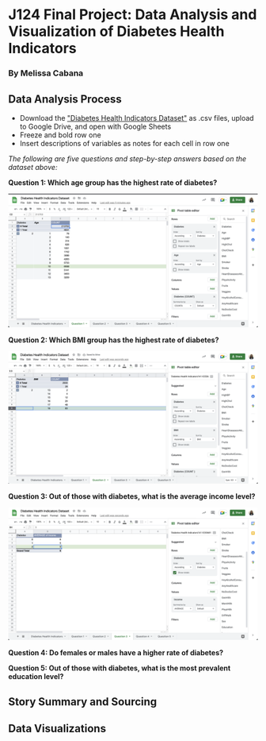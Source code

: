 # J124 Final Project: Data Analysis and Visualization of Diabetes Health Indicators
### By Melissa Cabana
## Data Analysis Process
* Download the ["Diabetes Health Indicators Dataset"](https://docs.google.com/spreadsheets/d/1WJPAhUcL1bI6ilt2nX3dlz3LWssY-z3rVvXJrZ6b9TU/edit?usp=sharing) as .csv files, upload to Google Drive, and open with Google Sheets
* Freeze and bold row one
* Insert descriptions of variables as notes for each cell in row one

*The following are five questions and step-by-step answers based on the dataset above:*

**Question 1: Which age group has the highest rate of diabetes?**

![Question 1](https://github.com/mcabana26/J124/blob/main/Screen%20Shot%202022-08-06%20at%206.25.34%20PM.png)

**Question 2: Which BMI group has the highest rate of diabetes?**

![Question 2](https://github.com/mcabana26/J124/blob/main/Screen%20Shot%202022-08-06%20at%206.28.08%20PM.png)

**Question 3: Out of those with diabetes, what is the average income level?**

![Question 3](https://github.com/mcabana26/J124/blob/main/Screen%20Shot%202022-08-06%20at%206.30.41%20PM.png)

**Question 4: Do females or males have a higher rate of diabetes?**

**Question 5: Out of those with diabetes, what is the most prevalent education level?**

## Story Summary and Sourcing
## Data Visualizations
